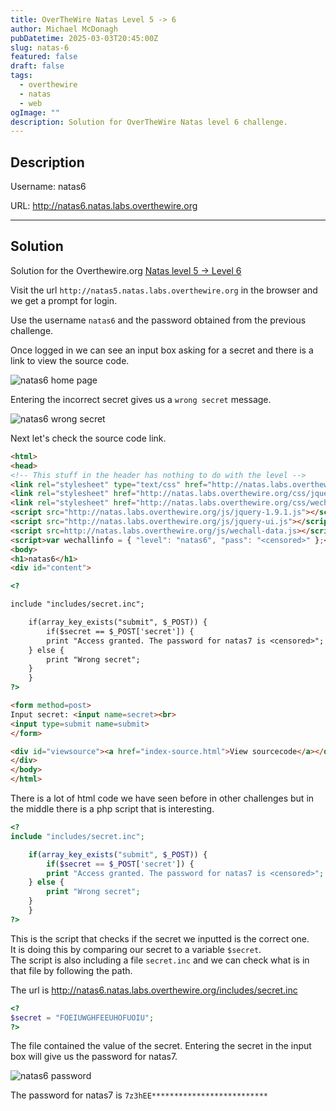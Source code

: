 ```yaml
---
title: OverTheWire Natas Level 5 -> 6
author: Michael McDonagh
pubDatetime: 2025-03-03T20:45:00Z
slug: natas-6
featured: false
draft: false
tags:
  - overthewire
  - natas
  - web
ogImage: ""
description: Solution for OverTheWire Natas level 6 challenge.
---
```


## Description

Username: natas6  

URL:      <http://natas6.natas.labs.overthewire.org>

---

## Solution

Solution for the Overthewire.org [Natas level 5 -> Level 6](https://overthewire.org/wargames/natas/natas6.html)

Visit the url `http://natas5.natas.labs.overthewire.org` in the browser and we get a prompt for login.

Use the username `natas6` and the password obtained from the previous challenge.

Once logged in we can see an input box asking for a secret and there is a link to view the source code.

![natas6 home page](@/assets/images/overthewire/natas/natas06_home.png)

Entering the incorrect secret gives us a `wrong secret` message.

![natas6 wrong secret](@/assets/images/overthewire/natas/natas06_wrong_secret.png)

Next let's check the source code link.

```html
<html>
<head>
<!-- This stuff in the header has nothing to do with the level -->
<link rel="stylesheet" type="text/css" href="http://natas.labs.overthewire.org/css/level.css">
<link rel="stylesheet" href="http://natas.labs.overthewire.org/css/jquery-ui.css" />
<link rel="stylesheet" href="http://natas.labs.overthewire.org/css/wechall.css" />
<script src="http://natas.labs.overthewire.org/js/jquery-1.9.1.js"></script>
<script src="http://natas.labs.overthewire.org/js/jquery-ui.js"></script>
<script src=http://natas.labs.overthewire.org/js/wechall-data.js></script><script src="http://natas.labs.overthewire.org/js/wechall.js"></script>
<script>var wechallinfo = { "level": "natas6", "pass": "<censored>" };</script></head>
<body>
<h1>natas6</h1>
<div id="content">

<?

include "includes/secret.inc";

    if(array_key_exists("submit", $_POST)) {
        if($secret == $_POST['secret']) {
        print "Access granted. The password for natas7 is <censored>";
    } else {
        print "Wrong secret";
    }
    }
?>

<form method=post>
Input secret: <input name=secret><br>
<input type=submit name=submit>
</form>

<div id="viewsource"><a href="index-source.html">View sourcecode</a></div>
</div>
</body>
</html>
```

There is a lot of html code we have seen before in other challenges but in the middle there is a php script that is interesting.

```php
<?
include "includes/secret.inc";

    if(array_key_exists("submit", $_POST)) {
        if($secret == $_POST['secret']) {
        print "Access granted. The password for natas7 is <censored>";
    } else {
        print "Wrong secret";
    }
    }
?>
```

This is the script that checks if the secret we inputted is the correct one.  
It is doing this by comparing our secret to a variable `$secret`.  
The script is also including a file `secret.inc` and we can check what is in that file by following the path.

The url is <http://natas6.natas.labs.overthewire.org/includes/secret.inc>

```php
<?
$secret = "FOEIUWGHFEEUHOFUOIU";
?>
```

The file contained the value of the secret. Entering the secret in the input box will give us the password for natas7.

![natas6 password](@/assets/images/overthewire/natas/natas06_password.png)

The password for natas7 is `7z3hEE**************************`
